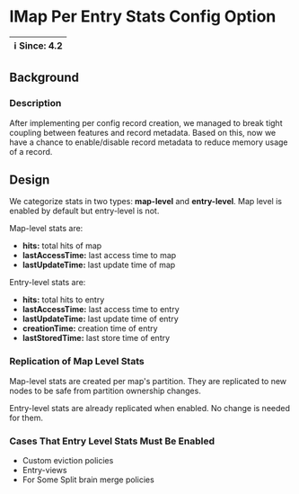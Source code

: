 # IMap Per Entry Stats Config Option 

|ℹ️ Since: 4.2|
|-------------|

## Background

### Description

After implementing per config record creation, we managed to
break tight coupling between features and record metadata.
Based on this, now we have a chance to enable/disable
record metadata to reduce memory usage of a record.

## Design

We categorize stats in two types: **map-level** and **entry-level**.
Map level is enabled by default but entry-level is not.

Map-level stats are:
- **hits:** total hits of map
- **lastAccessTime:** last access time to map
- **lastUpdateTime:** last update time of map

Entry-level stats are: 
- **hits:** total hits to entry
- **lastAccessTime:** last access time to entry
- **lastUpdateTime:** last update time of entry
- **creationTime:** creation time of entry
- **lastStoredTime:** last store time of entry
 
### Replication of Map Level Stats
Map-level stats are created per map's partition. They are
replicated to new nodes to be safe from partition ownership changes.

Entry-level stats are already replicated
when enabled. No change is needed for them.

### Cases That Entry Level Stats Must Be Enabled
- Custom eviction policies 
- Entry-views
- For Some Split brain merge policies


 
 
 



